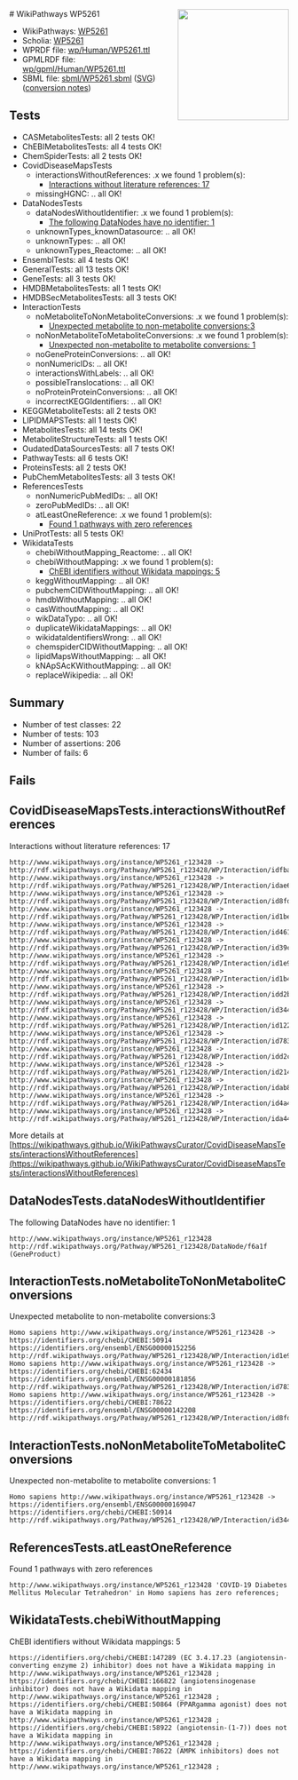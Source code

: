 <img style="float: right; width: 200px" src="../logo.png" />
# WikiPathways WP5261

* WikiPathways: [WP5261](https://identifiers.org/wikipathways:WP5261)
* Scholia: [WP5261](https://scholia.toolforge.org/wikipathways/WP5261)
* WPRDF file: [wp/Human/WP5261.ttl](../wp/Human/WP5261.ttl)
* GPMLRDF file: [wp/gpml/Human/WP5261.ttl](../wp/gpml/Human/WP5261.ttl)
* SBML file: [sbml/WP5261.sbml](../sbml/WP5261.sbml) ([SVG](../sbml/WP5261.svg)) ([conversion notes](../sbml/WP5261.txt))

## Tests
* CASMetabolitesTests: all 2 tests OK!
* ChEBIMetabolitesTests: all 4 tests OK!
* ChemSpiderTests: all 2 tests OK!
* CovidDiseaseMapsTests
    * interactionsWithoutReferences: .x we found 1 problem(s):
        * [Interactions without literature references: 17](#9701cce8)
    * missingHGNC: .. all OK!
* DataNodesTests
    * dataNodesWithoutIdentifier: .x we found 1 problem(s):
        * [The following DataNodes have no identifier: 1](#d2d32fa0)
    * unknownTypes_knownDatasource: .. all OK!
    * unknownTypes: .. all OK!
    * unknownTypes_Reactome: .. all OK!
* EnsemblTests: all 4 tests OK!
* GeneralTests: all 13 tests OK!
* GeneTests: all 3 tests OK!
* HMDBMetabolitesTests: all 1 tests OK!
* HMDBSecMetabolitesTests: all 3 tests OK!
* InteractionTests
    * noMetaboliteToNonMetaboliteConversions: .x we found 1 problem(s):
        * [Unexpected metabolite to non-metabolite conversions:3](#a27bf36f)
    * noNonMetaboliteToMetaboliteConversions: .x we found 1 problem(s):
        * [Unexpected non-metabolite to metabolite conversions: 1](#4b4cfabf)
    * noGeneProteinConversions: .. all OK!
    * nonNumericIDs: .. all OK!
    * interactionsWithLabels: .. all OK!
    * possibleTranslocations: .. all OK!
    * noProteinProteinConversions: .. all OK!
    * incorrectKEGGIdentifiers: .. all OK!
* KEGGMetaboliteTests: all 2 tests OK!
* LIPIDMAPSTests: all 1 tests OK!
* MetabolitesTests: all 14 tests OK!
* MetaboliteStructureTests: all 1 tests OK!
* OudatedDataSourcesTests: all 7 tests OK!
* PathwayTests: all 6 tests OK!
* ProteinsTests: all 2 tests OK!
* PubChemMetabolitesTests: all 3 tests OK!
* ReferencesTests
    * nonNumericPubMedIDs: .. all OK!
    * zeroPubMedIDs: .. all OK!
    * atLeastOneReference: .x we found 1 problem(s):
        * [Found 1 pathways with zero references](#35eb778e)
* UniProtTests: all 5 tests OK!
* WikidataTests
    * chebiWithoutMapping_Reactome: .. all OK!
    * chebiWithoutMapping: .x we found 1 problem(s):
        * [ChEBI identifiers without Wikidata mappings: 5](#a8d554d1)
    * keggWithoutMapping: .. all OK!
    * pubchemCIDWithoutMapping: .. all OK!
    * hmdbWithoutMapping: .. all OK!
    * casWithoutMapping: .. all OK!
    * wikDataTypo: .. all OK!
    * duplicateWikidataMappings: .. all OK!
    * wikidataIdentifiersWrong: .. all OK!
    * chemspiderCIDWithoutMapping: .. all OK!
    * lipidMapsWithoutMapping: .. all OK!
    * kNApSAcKWithoutMapping: .. all OK!
    * replaceWikipedia: .. all OK!


## Summary

* Number of test classes: 22
* Number of tests: 103
* Number of assertions: 206
* Number of fails: 6

## Fails

<a name="9701cce8" />

## CovidDiseaseMapsTests.interactionsWithoutReferences

Interactions without literature references: 17
```
http://www.wikipathways.org/instance/WP5261_r123428 -> http://rdf.wikipathways.org/Pathway/WP5261_r123428/WP/Interaction/idfbad06e4
http://www.wikipathways.org/instance/WP5261_r123428 -> http://rdf.wikipathways.org/Pathway/WP5261_r123428/WP/Interaction/idae68fb6d
http://www.wikipathways.org/instance/WP5261_r123428 -> http://rdf.wikipathways.org/Pathway/WP5261_r123428/WP/Interaction/id8fd845be
http://www.wikipathways.org/instance/WP5261_r123428 -> http://rdf.wikipathways.org/Pathway/WP5261_r123428/WP/Interaction/id1bed63f0
http://www.wikipathways.org/instance/WP5261_r123428 -> http://rdf.wikipathways.org/Pathway/WP5261_r123428/WP/Interaction/id4614137d
http://www.wikipathways.org/instance/WP5261_r123428 -> http://rdf.wikipathways.org/Pathway/WP5261_r123428/WP/Interaction/id39c7f5c6
http://www.wikipathways.org/instance/WP5261_r123428 -> http://rdf.wikipathways.org/Pathway/WP5261_r123428/WP/Interaction/id1e99bd2c
http://www.wikipathways.org/instance/WP5261_r123428 -> http://rdf.wikipathways.org/Pathway/WP5261_r123428/WP/Interaction/id1b412dd6
http://www.wikipathways.org/instance/WP5261_r123428 -> http://rdf.wikipathways.org/Pathway/WP5261_r123428/WP/Interaction/idd2b4e6ab
http://www.wikipathways.org/instance/WP5261_r123428 -> http://rdf.wikipathways.org/Pathway/WP5261_r123428/WP/Interaction/id3447a264
http://www.wikipathways.org/instance/WP5261_r123428 -> http://rdf.wikipathways.org/Pathway/WP5261_r123428/WP/Interaction/id12267781
http://www.wikipathways.org/instance/WP5261_r123428 -> http://rdf.wikipathways.org/Pathway/WP5261_r123428/WP/Interaction/id783cdbbc
http://www.wikipathways.org/instance/WP5261_r123428 -> http://rdf.wikipathways.org/Pathway/WP5261_r123428/WP/Interaction/idd2c67eb0
http://www.wikipathways.org/instance/WP5261_r123428 -> http://rdf.wikipathways.org/Pathway/WP5261_r123428/WP/Interaction/id214e7750
http://www.wikipathways.org/instance/WP5261_r123428 -> http://rdf.wikipathways.org/Pathway/WP5261_r123428/WP/Interaction/idab8e4b03
http://www.wikipathways.org/instance/WP5261_r123428 -> http://rdf.wikipathways.org/Pathway/WP5261_r123428/WP/Interaction/id4a40d25d
http://www.wikipathways.org/instance/WP5261_r123428 -> http://rdf.wikipathways.org/Pathway/WP5261_r123428/WP/Interaction/ida44fef27
```

More details at [https://wikipathways.github.io/WikiPathwaysCurator/CovidDiseaseMapsTests/interactionsWithoutReferences](https://wikipathways.github.io/WikiPathwaysCurator/CovidDiseaseMapsTests/interactionsWithoutReferences)

<a name="d2d32fa0" />

## DataNodesTests.dataNodesWithoutIdentifier

The following DataNodes have no identifier: 1
```
http://www.wikipathways.org/instance/WP5261_r123428 http://rdf.wikipathways.org/Pathway/WP5261_r123428/DataNode/f6a1f (GeneProduct)
```

<a name="a27bf36f" />

## InteractionTests.noMetaboliteToNonMetaboliteConversions

Unexpected metabolite to non-metabolite conversions:3
```
Homo sapiens http://www.wikipathways.org/instance/WP5261_r123428 -> https://identifiers.org/chebi/CHEBI:50914 https://identifiers.org/ensembl/ENSG00000152256 http://rdf.wikipathways.org/Pathway/WP5261_r123428/WP/Interaction/id1e99bd2c
Homo sapiens http://www.wikipathways.org/instance/WP5261_r123428 -> https://identifiers.org/chebi/CHEBI:62434 https://identifiers.org/ensembl/ENSG00000181856 http://rdf.wikipathways.org/Pathway/WP5261_r123428/WP/Interaction/id783cdbbc
Homo sapiens http://www.wikipathways.org/instance/WP5261_r123428 -> https://identifiers.org/chebi/CHEBI:78622 https://identifiers.org/ensembl/ENSG00000142208 http://rdf.wikipathways.org/Pathway/WP5261_r123428/WP/Interaction/id8fd845be
```

<a name="4b4cfabf" />

## InteractionTests.noNonMetaboliteToMetaboliteConversions

Unexpected non-metabolite to metabolite conversions: 1
```
Homo sapiens http://www.wikipathways.org/instance/WP5261_r123428 -> https://identifiers.org/ensembl/ENSG00000169047 https://identifiers.org/chebi/CHEBI:50914 http://rdf.wikipathways.org/Pathway/WP5261_r123428/WP/Interaction/id3447a264
```

<a name="35eb778e" />

## ReferencesTests.atLeastOneReference

Found 1 pathways with zero references
```
http://www.wikipathways.org/instance/WP5261_r123428 'COVID-19 Diabetes Mellitus Molecular Tetrahedron' in Homo sapiens has zero references; 
```

<a name="a8d554d1" />

## WikidataTests.chebiWithoutMapping

ChEBI identifiers without Wikidata mappings: 5
```
https://identifiers.org/chebi/CHEBI:147289 (EC 3.4.17.23 (angiotensin-converting enzyme 2) inhibitor) does not have a Wikidata mapping in http://www.wikipathways.org/instance/WP5261_r123428 ; 
https://identifiers.org/chebi/CHEBI:166822 (angiotensinogenase inhibitor) does not have a Wikidata mapping in http://www.wikipathways.org/instance/WP5261_r123428 ; 
https://identifiers.org/chebi/CHEBI:50864 (PPARgamma agonist) does not have a Wikidata mapping in http://www.wikipathways.org/instance/WP5261_r123428 ; 
https://identifiers.org/chebi/CHEBI:58922 (angiotensin-(1-7)) does not have a Wikidata mapping in http://www.wikipathways.org/instance/WP5261_r123428 ; 
https://identifiers.org/chebi/CHEBI:78622 (AMPK inhibitors) does not have a Wikidata mapping in http://www.wikipathways.org/instance/WP5261_r123428 ; 
```


